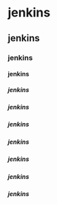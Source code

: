 # jenkins
## jenkins
### jenkins
#### jenkins
##### jenkins
##### jenkins
##### jenkins
##### jenkins
##### jenkins
##### jenkins
##### jenkins
